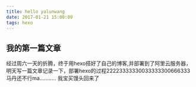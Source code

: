 ```yaml
---
title: hello yalunwang
date: 2017-01-21 15:00:09
tags: hexo
---
```

## 我的第一篇文章
 经过周六一天的折腾，终于用hexo搭好了自己的博客,并部署到了阿里云服务器，<!--more -->
 明天写一篇文章记录一下，部署hexo的过程22223333330033333300666333马丹还不行ma...........
 我宝买馒头回来了